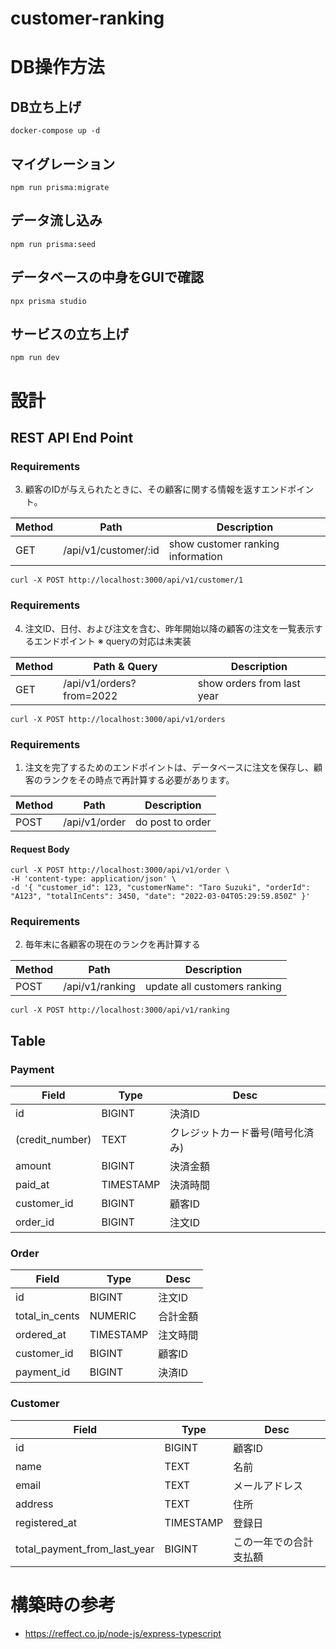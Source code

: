 # customer-ranking

# DB操作方法

## DB立ち上げ

```
docker-compose up -d
```

## マイグレーション

```
npm run prisma:migrate
```

## データ流し込み

```
npm run prisma:seed
```

## データベースの中身をGUIで確認

```
npx prisma studio
```

## サービスの立ち上げ

```
npm run dev
```

# 設計

## REST API End Point

### Requirements

3. 顧客のIDが与えられたときに、その顧客に関する情報を返すエンドポイント。

| Method | Path                 | Description                       |
| ------ | -------------------- | --------------------------------- |
| GET    | /api/v1/customer/:id | show customer ranking information |

```
curl -X POST http://localhost:3000/api/v1/customer/1
```

### Requirements

4. 注文ID、日付、および注文を含む、昨年開始以降の顧客の注文を一覧表示するエンドポイント
   ※ queryの対応は未実装

| Method | Path & Query             | Description                |
| ------ | ------------------------ | -------------------------- |
| GET    | /api/v1/orders?from=2022 | show orders from last year |

```
curl -X POST http://localhost:3000/api/v1/orders
```

### Requirements

1. 注文を完了するためのエンドポイントは、データベースに注文を保存し、顧客のランクをその時点で再計算する必要があります。

| Method | Path          | Description      |
| ------ | ------------- | ---------------- |
| POST   | /api/v1/order | do post to order |

#### Request Body

```
curl -X POST http://localhost:3000/api/v1/order \
-H 'content-type: application/json' \
-d '{ "customer_id": 123, "customerName": "Taro Suzuki", "orderId": "A123", "totalInCents": 3450, "date": "2022-03-04T05:29:59.850Z" }'
```

### Requirements

2. 毎年末に各顧客の現在のランクを再計算する

| Method | Path            | Description                  |
| ------ | --------------- | ---------------------------- |
| POST   | /api/v1/ranking | update all customers ranking |

```
curl -X POST http://localhost:3000/api/v1/ranking
```

## Table

### Payment

| Field           | Type      | Desc                             |
| --------------- | --------- | -------------------------------- |
| id              | BIGINT    | 決済ID                           |
| (credit_number) | TEXT      | クレジットカード番号(暗号化済み) |
| amount          | BIGINT    | 決済金額                         |
| paid_at         | TIMESTAMP | 決済時間                         |
| customer_id     | BIGINT    | 顧客ID                           |
| order_id        | BIGINT    | 注文ID                           |

### Order

| Field          | Type      | Desc     |
| -------------- | --------- | -------- |
| id             | BIGINT    | 注文ID   |
| total_in_cents | NUMERIC   | 合計金額 |
| ordered_at     | TIMESTAMP | 注文時間 |
| customer_id    | BIGINT    | 顧客ID   |
| payment_id     | BIGINT    | 決済ID   |

### Customer

| Field                        | Type      | Desc                   |
| ---------------------------- | --------- | ---------------------- |
| id                           | BIGINT    | 顧客ID                 |
| name                         | TEXT      | 名前                   |
| email                        | TEXT      | メールアドレス         |
| address                      | TEXT      | 住所                   |
| registered_at                | TIMESTAMP | 登録日                 |
| total_payment_from_last_year | BIGINT    | この一年での合計支払額 |

# 構築時の参考

- https://reffect.co.jp/node-js/express-typescript
